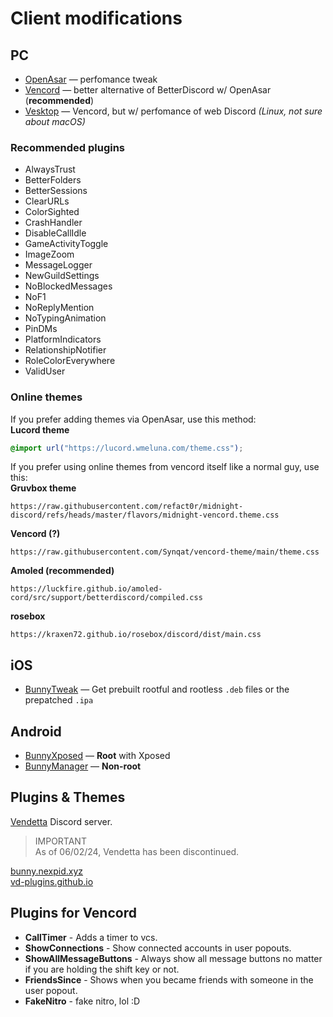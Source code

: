 # Client modifications

## PC

- [OpenAsar](https://openasar.dev) — perfomance tweak  
- [Vencord](https://vencord.dev) — better alternative of BetterDiscord w/ OpenAsar (**recommended**)
- [Vesktop](https://github.com/Vencord/Vesktop) — Vencord, but w/ perfomance of web Discord  *(Linux, not sure about macOS)*

### Recommended plugins
- AlwaysTrust
- BetterFolders
- BetterSessions
- ClearURLs
- ColorSighted
- CrashHandler
- DisableCallIdle
- GameActivityToggle
- ImageZoom
- MessageLogger
- NewGuildSettings
- NoBlockedMessages
- NoF1
- NoReplyMention
- NoTypingAnimation
- PinDMs
- PlatformIndicators
- RelationshipNotifier
- RoleColorEverywhere
- ValidUser

### Online themes
If you prefer adding themes via OpenAsar, use this method:  
**Lucord theme**
```css
@import url("https://lucord.wmeluna.com/theme.css");
```
If you prefer using online themes from vencord itself like a normal guy, use this:  
**Gruvbox theme**
```
https://raw.githubusercontent.com/refact0r/midnight-discord/refs/heads/master/flavors/midnight-vencord.theme.css
```
**Vencord (?)**
```
https://raw.githubusercontent.com/Synqat/vencord-theme/main/theme.css
```

**Amoled (recommended)**
```
https://luckfire.github.io/amoled-cord/src/support/betterdiscord/compiled.css
```

**rosebox**
```
https://kraxen72.github.io/rosebox/discord/dist/main.css
```

## iOS

- [BunnyTweak](https://github.com/bunny-mod/BunnyTweak/releases/latest) — Get prebuilt rootful and rootless `.deb` files or the prepatched `.ipa `

## Android

- [BunnyXposed](https://github.com/bunny-mod/BunnyXposed/releases/latest) — **Root** with Xposed
- [BunnyManager](https://github.com/bunny-mod/BunnyManager/releases/latest) — **Non-root**

## Plugins & Themes
[Vendetta](https://discord.gg/n9QQ4XhhJP) Discord server.  
> IMPORTANT  
> As of 06/02/24, Vendetta has been discontinued.  

[bunny.nexpid.xyz](https://bunny.nexpid.xyz/)  
[vd-plugins.github.io](https://vd-plugins.github.io/web/#)  

## Plugins for Vencord

- **CallTimer** - Adds a timer to vcs.  
- **ShowConnections** - Show connected accounts in user popouts.  
- **ShowAllMessageButtons** - Always show all message buttons no matter if you are holding the shift key or not.  
- **FriendsSince** - Shows when you became friends with someone in the user popout.  
- **FakeNitro** - fake nitro, lol :D